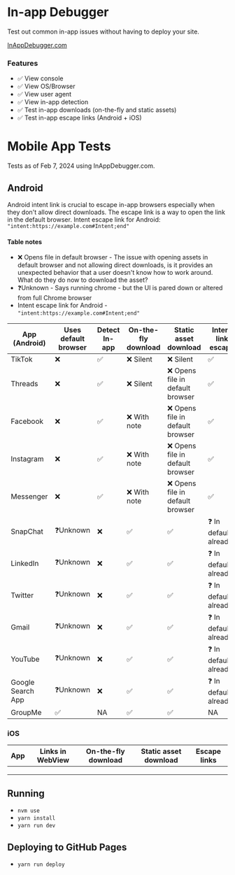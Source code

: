 # In-app Debugger

Test out common in-app issues without having to deploy your site.

[InAppDebugger.com](https://inappdebugger.com)

### Features

- ✅ View console
- ✅ View OS/Browser
- ✅ View user agent
- ✅ View in-app detection
- ✅ Test in-app downloads (on-the-fly and static assets)
- ✅ Test in-app escape links (Android + iOS)

# Mobile App Tests

Tests as of Feb 7, 2024 using InAppDebugger.com.

## Android

Android intent link is crucial to escape in-app browsers especially when they don't allow direct downloads. The escape link is a way to open the link in the default browser. Intent escape link for Android: `"intent:https://example.com#Intent;end"`

#### Table notes

- ❌ Opens file in default browser - The issue with opening assets in default browser and not allowing direct downloads, is it provides an unexpected behavior that a user doesn't know how to work around. What do they do now to download the asset?
- ❓Unknown - Says running chrome - but the UI is pared down or altered from full Chrome browser
- Intent escape link for Android - `"intent:https://example.com#Intent;end"`

| App (Android)     | Uses default browser | Detect In-app | On-the-fly download | Static asset download            | Intent link escape     |
| ----------------- | -------------------- | ------------- | ------------------- | -------------------------------- | ---------------------- |
| TikTok            | ❌                   | ✅            | ❌ Silent           | ❌ Silent                        | ✅                     |
| Threads           | ❌                   | ✅            | ❌ Silent           | ❌ Opens file in default browser | ✅                     |
| Facebook          | ❌                   | ✅            | ❌ With note        | ❌ Opens file in default browser | ✅                     |
| Instagram         | ❌                   | ✅            | ❌ With note        | ❌ Opens file in default browser | ✅                     |
| Messenger         | ❌                   | ✅            | ❌ With note        | ❌ Opens file in default browser | ✅                     |
| SnapChat          | ❓Unknown            | ❌            | ✅                  | ✅                               | ❓ In default already? |
| LinkedIn          | ❓Unknown            | ❌            | ✅                  | ✅                               | ❓ In default already? |
| Twitter           | ❓Unknown            | ❌            | ✅                  | ✅                               | ❓ In default already? |
| Gmail             | ❓Unknown            | ❌            | ✅                  | ✅                               | ❓ In default already? |
| YouTube           | ❓Unknown            | ❌            | ✅                  | ✅                               | ❓ In default already? |
| Google Search App | ❓Unknown            | ❌            | ✅                  | ✅                               | ❓ In default already? |
| GroupMe           | ✅                   | NA            | ✅                  | ✅                               | NA                     |

### iOS

| App | Links in WebView | On-the-fly download | Static asset download | Escape links |
| --- | ---------------- | ------------------- | --------------------- | ------------ |
|     |                  |                     |                       |              |
|     |                  |                     |                       |              |
|     |                  |                     |                       |              |

## Running

- `nvm use`
- `yarn install`
- `yarn run dev`

## Deploying to GitHub Pages

- `yarn run deploy`

